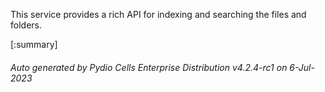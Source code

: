 






This service provides a rich API for indexing and searching the files and folders.

[:summary]

###### Auto generated by Pydio Cells Enterprise Distribution v4.2.4-rc1 on 6-Jul-2023
